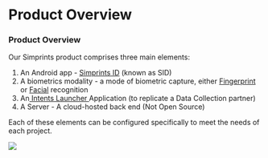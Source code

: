 # Product Overview

### Product Overview <a href="#h.3m2wnttoawgt" id="h.3m2wnttoawgt"></a>

Our Simprints product comprises three main elements:

1. An Android app - [Simprints ID](simprints-id-sid.md) (known as SID)
2. A biometrics modality - a mode of biometric capture, either [Fingerprint](biometrics/fingerprints-recognition/) or [Facial](biometrics/face-recognition.md) recognition
3. An[ Intents Launcher ](intents-launcher.md)Application (to replicate a Data Collection partner)
4. A Server - A cloud-hosted back end (Not Open Source)

Each of these elements can be configured specifically to meet the needs of each project.

![](https://lh3.googleusercontent.com/TU8ngfwxBVwrqw18SnnZniZJepTo3\_X7tquWUpPO1YvEO9L2iCfQE4BYQYGH3haEoRzLrWtsSaKKopa8zPBNi3A=w1280)

